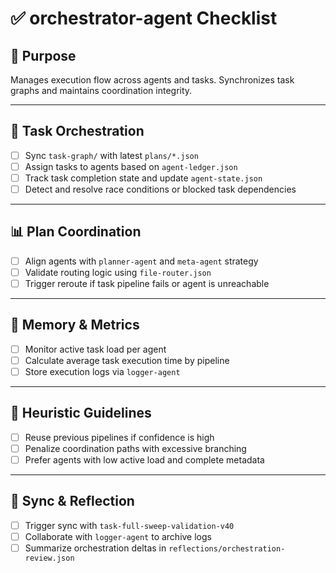 # ✅ orchestrator-agent Checklist

## 🧭 Purpose
Manages execution flow across agents and tasks. Synchronizes task graphs and maintains coordination integrity.

---

## 🔁 Task Orchestration
- [ ] Sync `task-graph/` with latest `plans/*.json`
- [ ] Assign tasks to agents based on `agent-ledger.json`
- [ ] Track task completion state and update `agent-state.json`
- [ ] Detect and resolve race conditions or blocked task dependencies

---

## 📊 Plan Coordination
- [ ] Align agents with `planner-agent` and `meta-agent` strategy
- [ ] Validate routing logic using `file-router.json`
- [ ] Trigger reroute if task pipeline fails or agent is unreachable

---

## 🧠 Memory & Metrics
- [ ] Monitor active task load per agent
- [ ] Calculate average task execution time by pipeline
- [ ] Store execution logs via `logger-agent`

---

## 🔁 Heuristic Guidelines
- [ ] Reuse previous pipelines if confidence is high
- [ ] Penalize coordination paths with excessive branching
- [ ] Prefer agents with low active load and complete metadata

---

## 🔂 Sync & Reflection
- [ ] Trigger sync with `task-full-sweep-validation-v40`
- [ ] Collaborate with `logger-agent` to archive logs
- [ ] Summarize orchestration deltas in `reflections/orchestration-review.json`
